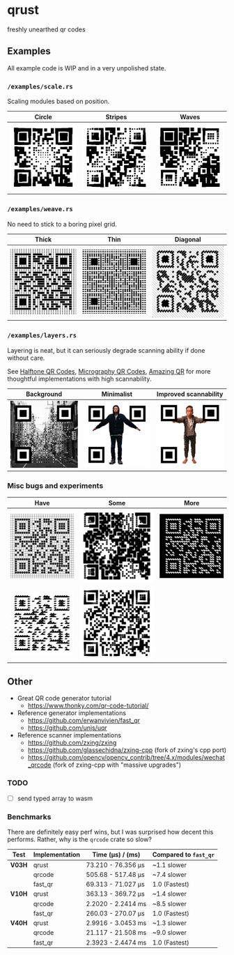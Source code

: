 # qrust

freshly unearthed qr codes

## Examples

All example code is WIP and in a very unpolished state.

### `/examples/scale.rs`

Scaling modules based on position.

| Circle                                 | Stripes                                  | Waves                                |
| -------------------------------------- | ---------------------------------------- | ------------------------------------ |
| ![circle](./examples/scale_circle.png) | ![stripes](./examples/scale_stripes.gif) | ![waves](./examples/scale_waves.gif) |

### `/examples/weave.rs`

No need to stick to a boring pixel grid.

| Thick                                | Thin                               | Diagonal                               |
| ------------------------------------ | ---------------------------------- | -------------------------------------- |
| ![thick](./examples/weave_thick.png) | ![thin](./examples/weave_thin.png) | ![diagonal](./examples/weave_diag.png) |

### `/examples/layers.rs`

Layering is neat, but it can seriously degrade scanning ability if done without care.

See [Halftone QR Codes](https://cgv.cs.nthu.edu.tw/projects/Recreational_Graphics/Halftone_QRCodes), [Micrography QR Codes](https://cgv.cs.nthu.edu.tw/projects/Recreational_Graphics/MQRC), [Amazing QR](https://github.com/x-hw/amazing-qr) for more thoughtful implementations with high scannability.

| Background                                      | Minimalist                         | Improved scannability                  |
| ----------------------------------------------- | ---------------------------------- | -------------------------------------- |
| ![background](./examples/layers_background.png) | ![thin](./examples/layers_min.gif) | ![diagonal](./examples/layers_max.gif) |

### Misc bugs and experiments

| Have                                        | Some                                      | More                            |
| ------------------------------------------- | ----------------------------------------- | ------------------------------- |
| ![bathroom](./examples/misc/bathroom.png)   | ![diamonds](./examples/misc/diamonds.gif) | ![mmm](./examples/misc/mmm.png) |
| ![mountains](./examples/misc/mountains.png) | ![diamonds](./examples/misc/zebra.gif)    |                                 |

## Other

- Great QR code generator tutorial
  - https://www.thonky.com/qr-code-tutorial/
- Reference generator implementations
  - https://github.com/erwanvivien/fast_qr
  - https://github.com/unjs/uqr
- Reference scanner implementations
  - https://github.com/zxing/zxing
  - https://github.com/glassechidna/zxing-cpp (fork of zxing's cpp port)
  - https://github.com/opencv/opencv_contrib/tree/4.x/modules/wechat_qrcode (fork of zxing-cpp with "massive upgrades")

### TODO

- [ ] send typed array to wasm

### Benchmarks

There are definitely easy perf wins, but I was surprised how decent this performs. Rather, why is the `qrcode` crate so slow?

| Test     | Implementation | Time (µs) / (ms)   | Compared to `fast_qr` |
| -------- | -------------- | ------------------ | --------------------- |
| **V03H** | qrust           | 73.210 - 76.356 µs | ~1.1 slower           |
|          | qrcode         | 505.68 - 517.48 µs | ~7.4 slower           |
|          | fast_qr        | 69.313 - 71.027 µs | 1.0 (Fastest)         |
| **V10H** | qrust           | 363.13 - 369.72 µs | ~1.4 slower           |
|          | qrcode         | 2.2020 - 2.2414 ms | ~8.5 slower           |
|          | fast_qr        | 260.03 - 270.07 µs | 1.0 (Fastest)         |
| **V40H** | qrust           | 2.9916 - 3.0453 ms | ~1.3 slower           |
|          | qrcode         | 21.117 - 21.508 ms | ~9.0 slower           |
|          | fast_qr        | 2.3923 - 2.4474 ms | 1.0 (Fastest)         |
